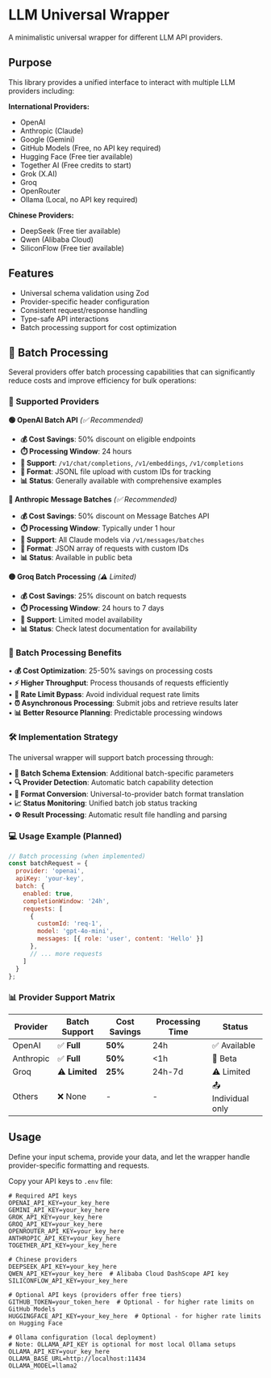 # LLM Universal Wrapper

A minimalistic universal wrapper for different LLM API providers.

## Purpose

This library provides a unified interface to interact with multiple LLM providers including:

**International Providers:**
- OpenAI
- Anthropic (Claude)
- Google (Gemini)
- GitHub Models (Free, no API key required)
- Hugging Face (Free tier available)
- Together AI (Free credits to start)
- Grok (X.AI)
- Groq
- OpenRouter
- Ollama (Local, no API key required)

**Chinese Providers:**
- DeepSeek (Free tier available)
- Qwen (Alibaba Cloud)
- SiliconFlow (Free tier available)

## Features

- Universal schema validation using Zod
- Provider-specific header configuration
- Consistent request/response handling
- Type-safe API interactions
- Batch processing support for cost optimization

## 🔄 Batch Processing

Several providers offer batch processing capabilities that can significantly reduce costs and improve efficiency for bulk operations:

### 🏢 Supported Providers

**🟢 OpenAI Batch API** *(✅ Recommended)*

- **💰 Cost Savings**: 50% discount on eligible endpoints
- **⏱️ Processing Window**: 24 hours
- **🎯 Support**: `/v1/chat/completions`, `/v1/embeddings`, `/v1/completions`
- **📄 Format**: JSONL file upload with custom IDs for tracking
- **📊 Status**: Generally available with comprehensive examples

**🔵 Anthropic Message Batches** *(✅ Recommended)*

- **💰 Cost Savings**: 50% discount on Message Batches API
- **⏱️ Processing Window**: Typically under 1 hour
- **🎯 Support**: All Claude models via `/v1/messages/batches`
- **📄 Format**: JSON array of requests with custom IDs
- **📊 Status**: Available in public beta

**🟡 Groq Batch Processing** *(⚠️ Limited)*

- **💰 Cost Savings**: 25% discount on batch requests  
- **⏱️ Processing Window**: 24 hours to 7 days
- **🎯 Support**: Limited model availability
- **📊 Status**: Check latest documentation for availability

### 🎯 Batch Processing Benefits

• **💰 Cost Optimization**: 25-50% savings on processing costs  
• **⚡ Higher Throughput**: Process thousands of requests efficiently  
• **🚀 Rate Limit Bypass**: Avoid individual request rate limits  
• **⏰ Asynchronous Processing**: Submit jobs and retrieve results later  
• **📊 Better Resource Planning**: Predictable processing windows

### 🛠️ Implementation Strategy

The universal wrapper will support batch processing through:

• **📝 Batch Schema Extension**: Additional batch-specific parameters  
• **🔍 Provider Detection**: Automatic batch capability detection  
• **🔄 Format Conversion**: Universal-to-provider batch format translation  
• **📈 Status Monitoring**: Unified batch job status tracking  
• **⚙️ Result Processing**: Automatic result file handling and parsing

### 💻 Usage Example (Planned)

```javascript
// Batch processing (when implemented)
const batchRequest = {
  provider: 'openai',
  apiKey: 'your-key',
  batch: {
    enabled: true,
    completionWindow: '24h',
    requests: [
      {
        customId: 'req-1',
        model: 'gpt-4o-mini',
        messages: [{ role: 'user', content: 'Hello' }]
      },
      // ... more requests
    ]
  }
};
```

### 📊 Provider Support Matrix

| Provider    | Batch Support  | Cost Savings | Processing Time | Status              |
|-------------|----------------|--------------|-----------------|---------------------|
| OpenAI      | ✅ **Full**    | **50%**      | 24h             | ✅ Available        |
| Anthropic   | ✅ **Full**    | **50%**      | <1h             | 🧪 Beta             |
| Groq        | ⚠️ **Limited** | **25%**      | 24h-7d          | ⚠️ Limited          |
| Others      | ❌ None        | -            | -               | 📤 Individual only  |

## Usage

Define your input schema, provide your data, and let the wrapper handle provider-specific formatting and requests.

Copy your API keys to `.env` file:

```env
# Required API keys
OPENAI_API_KEY=your_key_here
GEMINI_API_KEY=your_key_here
GROK_API_KEY=your_key_here
GROQ_API_KEY=your_key_here
OPENROUTER_API_KEY=your_key_here
ANTHROPIC_API_KEY=your_key_here
TOGETHER_API_KEY=your_key_here

# Chinese providers
DEEPSEEK_API_KEY=your_key_here
QWEN_API_KEY=your_key_here  # Alibaba Cloud DashScope API key
SILICONFLOW_API_KEY=your_key_here

# Optional API keys (providers offer free tiers)
GITHUB_TOKEN=your_token_here  # Optional - for higher rate limits on GitHub Models
HUGGINGFACE_API_KEY=your_key_here  # Optional - for higher rate limits on Hugging Face

# Ollama configuration (local deployment)
# Note: OLLAMA_API_KEY is optional for most local Ollama setups
OLLAMA_API_KEY=your_key_here  
OLLAMA_BASE_URL=http://localhost:11434
OLLAMA_MODEL=llama2
```
